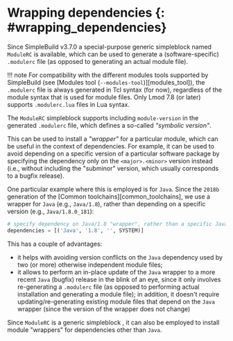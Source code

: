 # Wrapping dependencies {: #wrapping_dependencies}

Since SimpleBuild v3.7.0 a special-purpose generic simpleblock named `ModuleRC` is available,
which can be used to generate a (software-specific) `.modulerc` file
(as opposed to generating an actual module file).

!!! note
    For compatibility with the different modules tools supported by SimpleBuild (see [Modules tool (`--modules-tool`)][modules_tool]),
    the `.modulerc` file is always generated in Tcl syntax (for now), regardless of the module syntax
    that is used for module files. Only Lmod 7.8 (or later) supports `.modulerc.lua` files
    in Lua syntax.

The `ModuleRC` simpleblock supports including `module-version` in the generated `.modulerc` file,
which defines a so-called *"symbolic version"*.

This can be used to install a *"wrapper"* for a particular module, which can be useful in the context
of dependencies. For example, it can be used to avoid depending on a specific version of
a particular software package by specifying the dependency only on the `<major>.<minor>` version instead
(i.e., without including the "subminor" version, which usually corresponds to a bugfix release).

One particular example where this is employed is for `Java`. Since the `2018b` generation of
the [Common toolchains][common_toolchains], we use a wrapper for `Java` (e.g., `Java/1.8`), rather than
depending on a specific version (e.g., `Java/1.8.0_181`):

``` python
# specify dependency on Java/1.8 "wrapper", rather than a specific Java version
dependencies = [('Java', '1.8', '', SYSTEM)]
```

This has a couple of advantages:

* it helps with avoiding version conflicts on the `Java` dependency used by two (or more) otherwise independent
  module files;
* it allows to perform an in-place update of the `Java` wrapper to a more recent `Java` (bugfix) release
  in the blink of an eye, since it only involves re-generating a `.modulerc` file (as opposed to performing
  actual installation and generating a module file); in addition, it doesn't require updating/re-generating existing
  module files that depend on the `Java` wrapper (since the version of the wrapper does not change)

Since `ModuleRC` is a generic simpleblock , it can also be employed to install module "wrappers" for dependencies
other than `Java`.

